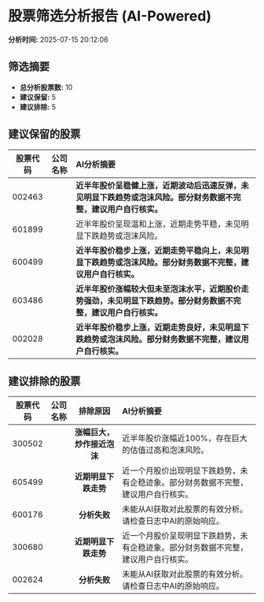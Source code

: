 # 股票筛选分析报告 (AI-Powered)

**分析时间:** 2025-07-15 20:12:06

## 筛选摘要

- **总分析股票数:** 10
- **建议保留:** 5
- **建议排除:** 5

## 建议保留的股票

| 股票代码 | 公司名称 | AI分析摘要 |
|:---:|:---:|:---|
| 002463 |  | **近半年股价呈稳健上涨，近期波动后迅速反弹，未见明显下跌趋势或泡沫风险。部分财务数据不完整，建议用户自行核实。** |
| 601899 |  | 近半年股价呈现温和上涨，近期走势平稳，未见明显下跌趋势或泡沫风险。 |
| 600499 |  | **近半年股价稳步上涨，近期走势平稳向上，未见明显下跌趋势或泡沫风险。部分财务数据不完整，建议用户自行核实。** |
| 603486 |  | **近半年股价涨幅较大但未至泡沫水平，近期股价走势强劲，未见明显下跌趋势。部分财务数据不完整，建议用户自行核实。** |
| 002028 |  | **近半年股价稳步上涨，近期走势良好，未见明显下跌趋势或泡沫风险。部分财务数据不完整，建议用户自行核实。** |

## 建议排除的股票

| 股票代码 | 公司名称 | 排除原因 | AI分析摘要 |
|:---:|:---:|:---:|:---|
| 300502 |  | **涨幅巨大，炒作接近泡沫** | 近半年股价涨幅近100%，存在巨大的估值过高和泡沫风险。 |
| 605499 |  | **近期明显下跌走势** | 近一个月股价出现明显下跌趋势，未有企稳迹象。部分财务数据不完整，建议用户自行核实。 |
| 600176 |  | **分析失败** | 未能从AI获取对此股票的有效分析。请检查日志中AI的原始响应。 |
| 300680 |  | **近期明显下跌走势** | 近一个月股价呈现明显下跌趋势，未有企稳迹象。部分财务数据不完整，建议用户自行核实。 |
| 002624 |  | **分析失败** | 未能从AI获取对此股票的有效分析。请检查日志中AI的原始响应。 |
